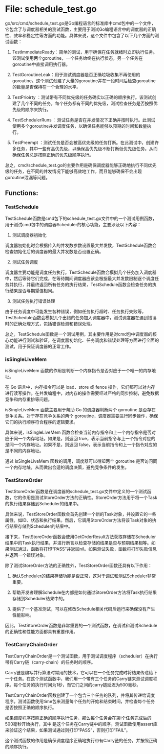# File: schedule_test.go

go/src/cmd/schedule_test.go是Go编程语言的标准库中cmd包中的一个文件，它包含了与调度器相关的测试函数，主要用于测试Go编程语言中的调度器的正确性、效率和稳定性等方面的功能。具体来说，这个文件中包含了以下几个方面的测试函数：

1. TestImmediateReady：简单的测试，用于确保在任务就绪时立即执行任务。该测试使用两个goroutine，一个任务始终在执行状态，另一个任务在goroutine中直接调用执行器。

2. TestGoroutineLeak：用于测试调度器是否正确垃圾收集不再使用的goroutine。这个测试创建了大量的goroutine并在一段时间后检查goroutine的数量是否保持在一个合理的水平。

3. TestPrioirty ：测试带有不同优先级的任务确实以正确的顺序执行。该测试创建了几个不同的任务，每个任务都有不同的优先级，测试检查任务是否按照优先级的顺序来执行。

4. TestSchedulerRuns ：测试任务是否在并发情况下正确并按时执行。此测试使用多个goroutine并发调度任务，以确保任务能够以预期的时间和数量执行。

5. TestPreempt ：测试任务是否会被高优先级的任务打断。在此测试中，创建许多任务，其中一些有高优先级，以确保高优先级不断打断低优先级任务，从而确保任务总是按照正确的优先级顺序执行。

总之，cmd/schedule_test.go的主要作用是确保调度器能够正确地执行不同优先级的任务，在不同的并发情况下能够高效地工作，而且能够确保不会出现goroutine泄漏等问题。

## Functions:

### TestSchedule

TestSchedule函数是cmd包下的schedule_test.go文件中的一个测试用例函数，用于测试cmd包中的调度器Scheduler的核心功能，主要涉及以下内容：

1. 测试调度器初始化

调度器初始化时会根据传入的并发数参数设置最大并发数，TestSchedule函数会检查初始化后的调度器的最大并发数是否设置正确。

2. 测试任务调度

调度器主要功能是调度任务执行，TestSchedule函数会模拟几个任务加入调度器中，然后等待它们完成，在等待期间调度器应该会根据最大并发数限制逐个调度任务并执行，并最终返回所有任务的执行结果，TestSchedule函数会检查任务的执行结果是否与期望值相同。

3. 测试任务执行错误处理

由于任务调度中可能发生各种错误，例如任务执行超时、任务执行失败等，TestSchedule函数会模拟几个出错的任务加入调度器中，测试调度器在遇到错误时的正确处理方式，包括错误检测和错误处理。

总之，TestSchedule函数是一个测试用例，其主要作用是对cmd包中调度器的核心功能进行测试和验证，在调度器初始化、任务调度和错误处理等方面进行全面的测试，用于保证调度器的正常工作。



### isSingleLiveMem

isSingleLiveMem 函数的作用是判断一个内存指令是否对应于一个唯一的内存地址。

在 Go 语言中，内存指令可以是 load、store 或 fence 操作，它们都可以对内存进行读写操作。在并发编程中，对内存的操作需要经过严格的同步控制，避免数据竞争和内存重排等问题。

isSingleLiveMem 函数主要用于帮助 Go 的调度器判断两个 goroutine 是否存在竞争关系。对于存在竞争关系的两个 goroutine，调度器需要进行同步操作，确保它们的执行顺序符合程序的逻辑要求。

具体来说，isSingleLiveMem 函数会检查当前内存指令和上一个内存指令是否对应于同一个内存地址。如果是，则返回 true，表示当前指令与上一个指令对应的是同一个内存地址。如果不是，则返回 false，表示当前指令和上一个指令对应的是不同的内存地址。

通过 isSingleLiveMem 函数的调用，调度器可以得知两个 goroutine 是否访问同一个内存地址，从而做出合适的调度决策，避免竞争条件的发生。



### TestStoreOrder

TestStoreOrder函数是在调度器的schedule_test.go文件中定义的一个测试函数，它的作用是测试StoreOrder方法的正确性。StoreOrder方法用于将一个Task的执行结果存储到Scheduler的结果中。

具体来说，TestStoreOrder函数会首先创建一个新的Task对象，并设置它的一些属性，如ID、状态和执行结果。然后，它调用StoreOrder方法将该Task对象的执行结果存储到Scheduler的结果中。

接下来，TestStoreOrder函数会使用GetOrderResult方法获取存储在Scheduler结果中的Task执行结果，并进行断言以检查存储的结果是否与预期结果相等。如果测试通过，函数将打印“PASS”并返回nil。如果测试失败，函数将打印失败信息并返回一个错误对象。

除了测试StoreOrder方法的正确性外，TestStoreOrder函数还具有以下作用：

1. 确认Scheduler的结果存储功能是否正常，这对于调试和测试Scheduler非常重要。

2. 帮助开发者理解Schedule在内部是如何通过StoreOrder方法将Task执行结果存储到Scheduler结果中的。

3. 提供了一个基准测试，可以在修改Schedule相关代码后运行来确保没有产生性能影响。

因此，TestStoreOrder函数是非常重要的一个测试函数，在调试和测试Schedule的正确性和性能方面都具有重要作用。



### TestCarryChainOrder

TestCarryChainOrder是一个测试函数，用于测试调度程序（scheduler）在执行带有Carry链（carry-chain）的任务时的顺序。

Carry链是编写并行算法时常用的技术，它可以在一个任务完成时将结果传递给下一个任务。在这个测试函数中，我们用一个带有三个任务的Carry链来测试调度程序。每个任务的执行时间为1秒，而它们之间的carry链延迟为500毫秒。

TestCarryChainOrder函数创建了一个包含三个任务的队列，并将其传递给调度程序。测试函数使用time包来测量每个任务的开始和结束时间，并检查每个任务是否按照正确的顺序执行。

如果调度程序按照正确的顺序执行任务，那么每个任务会在第i个任务完成后的500毫秒开始执行，其中i是这个任务在Carry链中的顺序。测试函数使用assert库来验证这个结果，如果测试通过则打印“PASS”，否则打印“FAIL”。

这个测试函数的作用是确保调度程序正确地执行带有Carry链的任务，并按照正确的顺序执行。



